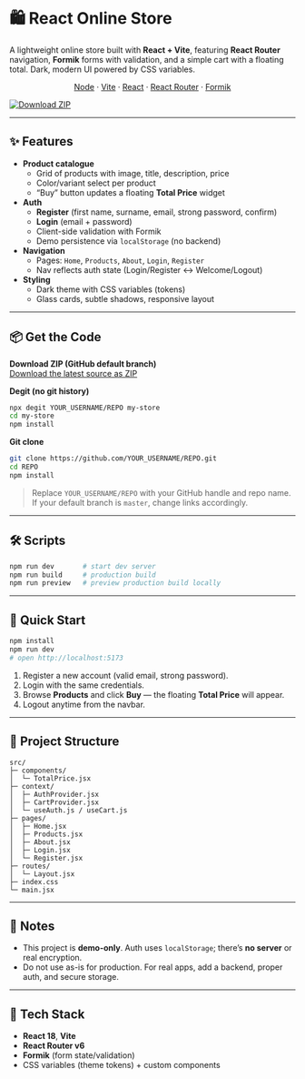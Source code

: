 # 🛍️ React Online Store

A lightweight online store built with **React + Vite**, featuring **React Router** navigation, **Formik** forms with validation, and a simple cart with a floating total. Dark, modern UI powered by CSS variables.

<p align="center">
  <a href="https://nodejs.org/en">Node</a> ·
  <a href="https://vitejs.dev/">Vite</a> ·
  <a href="https://react.dev/">React</a> ·
  <a href="https://reactrouter.com/">React Router</a> ·
  <a href="https://formik.org/">Formik</a>
</p>

[![Download ZIP](https://img.shields.io/badge/Download-ZIP-0ea5e9?style=for-the-badge&logo=github)](archive/refs/heads/main.zip)

---

## ✨ Features

- **Product catalogue**
  - Grid of products with image, title, description, price
  - Color/variant select per product
  - “Buy” button updates a floating **Total Price** widget
- **Auth**
  - **Register** (first name, surname, email, strong password, confirm)
  - **Login** (email + password)
  - Client-side validation with Formik
  - Demo persistence via `localStorage` (no backend)
- **Navigation**
  - Pages: `Home`, `Products`, `About`, `Login`, `Register`
  - Nav reflects auth state (Login/Register ↔ Welcome/Logout)
- **Styling**
  - Dark theme with CSS variables (tokens)
  - Glass cards, subtle shadows, responsive layout

---

## 📦 Get the Code

**Download ZIP (GitHub default branch)**  
[Download the latest source as ZIP](archive/refs/heads/main.zip)

**Degit (no git history)**
```bash
npx degit YOUR_USERNAME/REPO my-store
cd my-store
npm install
```

**Git clone**
```bash
git clone https://github.com/YOUR_USERNAME/REPO.git
cd REPO
npm install
```

> Replace `YOUR_USERNAME/REPO` with your GitHub handle and repo name. If your default branch is `master`, change links accordingly.

---

## 🛠️ Scripts

```bash
npm run dev       # start dev server
npm run build     # production build
npm run preview   # preview production build locally
```

---

## 🚀 Quick Start

```bash
npm install
npm run dev
# open http://localhost:5173
```

1) Register a new account (valid email, strong password).  
2) Login with the same credentials.  
3) Browse **Products** and click **Buy** — the floating **Total Price** will appear.  
4) Logout anytime from the navbar.

---

## 📁 Project Structure

```
src/
├─ components/
│  └─ TotalPrice.jsx
├─ context/
│  ├─ AuthProvider.jsx
│  ├─ CartProvider.jsx
│  └─ useAuth.js / useCart.js
├─ pages/
│  ├─ Home.jsx
│  ├─ Products.jsx
│  ├─ About.jsx
│  ├─ Login.jsx
│  └─ Register.jsx
├─ routes/
│  └─ Layout.jsx
├─ index.css
└─ main.jsx
```

---

## 🔐 Notes

- This project is **demo-only**. Auth uses `localStorage`; there’s **no server** or real encryption.
- Do not use as-is for production. For real apps, add a backend, proper auth, and secure storage.

---

## 🧩 Tech Stack

- **React 18**, **Vite**
- **React Router v6**
- **Formik** (form state/validation)
- CSS variables (theme tokens) + custom components
